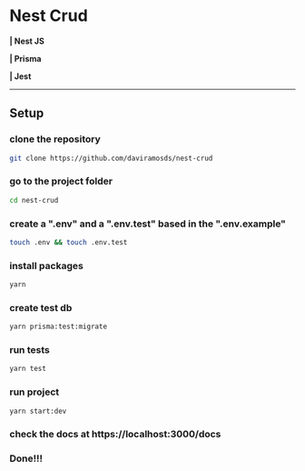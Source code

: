 # Nest Crud

**| Nest JS**

**| Prisma**

**| Jest**

---

## Setup

### clone the repository

```bash
git clone https://github.com/daviramosds/nest-crud
```

### go to the project folder

```bash
cd nest-crud
```

### create a ".env" and a ".env.test" based in the ".env.example"

```bash
touch .env && touch .env.test
```

### install packages

```bash
yarn
```

### create test db

```bash
yarn prisma:test:migrate
```

### run tests

```bash
yarn test
```

### run project

```bash
yarn start:dev
```

### check the docs at https://localhost:3000/docs
### Done!!!